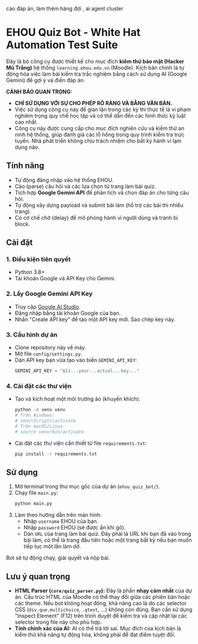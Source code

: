 cào đáp án, làm thêm hàng đợi , ai agent cluster

# EHOU Quiz Bot - White Hat Automation Test Suite

Đây là bộ công cụ được thiết kế cho mục đích **kiểm thử bảo mật (Hacker Mũ Trắng)** hệ thống `learning.ehou.edu.vn` (Moodle). Kịch bản chính là tự động hóa việc làm bài kiểm tra trắc nghiệm bằng cách sử dụng AI (Google Gemini) để gợi ý và điền đáp án.

**CẢNH BÁO QUAN TRỌNG:**
- **CHỈ SỬ DỤNG VỚI SỰ CHO PHÉP RÕ RÀNG VÀ BẰNG VĂN BẢN.**
- Việc sử dụng công cụ này để gian lận trong các kỳ thi thực tế là vi phạm nghiêm trọng quy chế học tập và có thể dẫn đến các hình thức kỷ luật cao nhất.
- Công cụ này được cung cấp cho mục đích nghiên cứu và kiểm thử an ninh hệ thống, giúp đánh giá các lỗ hổng trong quy trình kiểm tra trực tuyến. Nhà phát triển không chịu trách nhiệm cho bất kỳ hành vi lạm dụng nào.

## Tính năng

- Tự động đăng nhập vào hệ thống EHOU.
- Cào (parse) câu hỏi và các lựa chọn từ trang làm bài quiz.
- Tích hợp **Google Gemini API** để phân tích và chọn đáp án cho từng câu hỏi.
- Tự động xây dựng payload và submit bài làm (hỗ trợ các bài thi nhiều trang).
- Có cơ chế chờ (delay) để mô phỏng hành vi người dùng và tránh bị block.

## Cài đặt

### 1. Điều kiện tiên quyết
- Python 3.8+
- Tài khoản Google và API Key cho Gemini.

### 2. Lấy Google Gemini API Key
- Truy cập [Google AI Studio](https://aistudio.google.com/app/apikey).
- Đăng nhập bằng tài khoản Google của bạn.
- Nhấn "Create API key" để tạo một API key mới. Sao chép key này.

### 3. Cấu hình dự án
- Clone repository này về máy.
- Mở file `config/settings.py`.
- Dán API key bạn vừa tạo vào biến `GEMINI_API_KEY`:
  ```python
  GEMINI_API_KEY = "AIz...your...actual...key..."
  ```

### 4. Cài đặt các thư viện
- Tạo và kích hoạt một môi trường ảo (khuyến khích):
  ```bash
  python -m venv venv
  # Trên Windows:
  # venv\Scripts\activate
  # Trên macOS/Linux:
  # source venv/bin/activate
  ```
- Cài đặt các thư viện cần thiết từ file `requirements.txt`:
  ```bash
  pip install -r requirements.txt
  ```

## Sử dụng

1.  Mở terminal trong thư mục gốc của dự án (`ehou_quiz_bot/`).
2.  Chạy file `main.py`:
    ```bash
    python main.py
    ```
3.  Làm theo hướng dẫn trên màn hình:
    - Nhập `username` EHOU của bạn.
    - Nhập `password` EHOU (sẽ được ẩn khi gõ).
    - Dán `URL` của trang làm bài quiz. Đây phải là URL khi bạn đã vào trong bài làm, có thể là trang đầu tiên hoặc một trang bất kỳ nếu bạn muốn tiếp tục một lần làm dở.

Bot sẽ tự động chạy, giải quyết và nộp bài.

## Lưu ý quan trọng
- **HTML Parser (`core/quiz_parser.py`):** Đây là phần **nhạy cảm nhất** của dự án. Cấu trúc HTML của Moodle có thể thay đổi giữa các phiên bản hoặc các theme. Nếu bot không hoạt động, khả năng cao là do các selector CSS (`div.que.multichoice`, `.qtext`, ...) không còn đúng. Bạn cần sử dụng "Inspect Element" (F12) trên trình duyệt để kiểm tra và cập nhật lại các selector trong file này cho phù hợp.
- **Tính chính xác của AI:** AI có thể trả lời sai. Mục đích của kịch bản là kiểm thử khả năng tự động hóa, không phải để đạt điểm tuyệt đối.